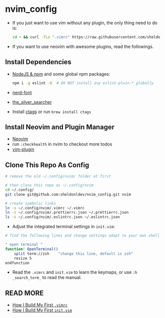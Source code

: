 # nvim_config

-   If you just want to use vim without any plugin, the only thing need to do is:

    ```bash
    cd ~ && curl -fLo ".vimrc" https://raw.githubusercontent.com/sheldonldev/nvim_config/main/.vimrc
    ```

-   If you want to use neovim with awesome plugins, read the followings.

## Install Dependencies

-   [NodeJS & npm](https://nodejs.org) and some global npm packages:

    ```bash
    npm i -g eslint -D  # DO NOT install any eslint-pluin-* globally
    ```

-   [nerd-font](https://github.com/ryanoasis/nerd-fonts#font-installation")
-   [the_silver_searcher](https://github.com/ggreer/the_silver_searcher)
-   Install [ctags](http://ctags.sourceforge.net/) or run `brew install ctags`

## Install Neovim and Plugin Manager

-   [Neovim](https://neovim.io)
-   run `:checkhealth` in nvim to checkout more todos
-   [vim-plugin](https://github.com/junegunn/vim-plug)

## Clone This Repo As Config

```bash
# remove the old ~/.config/nvim/ folder at first

# then clone this repo as ~/.config/nvim
cd ~/.config/
git clone git@github.com:sheldonldev/nvim_config.git nvim

# create symbolic links
ln -s ~/.config/nvim/.vimrc ~/.vimrc
ln -s ~/.config/nvim/.prettierrc.json ~/.prettierrc.json
ls -s ~/.config/nvim/.eslintrc.json ~/.eslintrc.json
```

-   Adjust the integrated terminal settings in `init.vim`:

```bash
# find the following lines and change settings adapt to your own shell

" open terminal "
function! OpenTerminal()
    split term://zsh    "change this line, default is zsh"
    resize 5
endfunction
```

-   Read the `.vimrc` and `init.vim` to learn the keymaps, or use `:h _search_term_` to read the manual.

## READ MORE

-   [How I Build My First `.vimrc`](https://doc.sheldonl.dev/working-env/vim-based-workspace/make-vim-awesome.md)
-   [How I Build My First `init.vim`](https://doc.sheldonl.dev/working-env/vim-based-workspace/nvim-for-web-dev.md)
